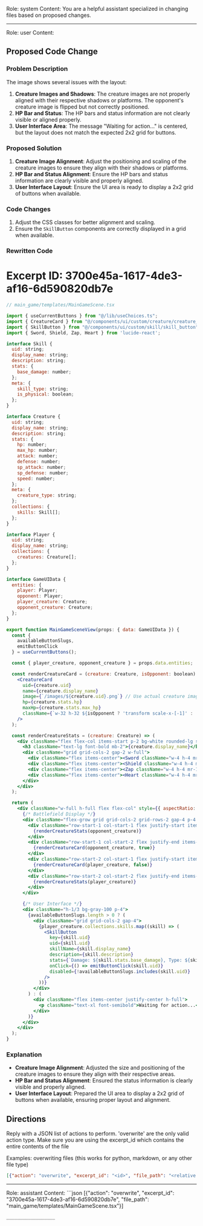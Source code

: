 Role: system
Content: You are a helpful assistant specialized in changing files based on proposed changes.
__________________
Role: user
Content: 
## Proposed Code Change
### Problem Description

The image shows several issues with the layout:

1. **Creature Images and Shadows**: The creature images are not properly aligned with their respective shadows or platforms. The opponent's creature image is flipped but not correctly positioned.
2. **HP Bar and Status**: The HP bars and status information are not clearly visible or aligned properly.
3. **User Interface Area**: The message "Waiting for action..." is centered, but the layout does not match the expected 2x2 grid for buttons.

### Proposed Solution

1. **Creature Image Alignment**: Adjust the positioning and scaling of the creature images to ensure they align with their shadows or platforms.
2. **HP Bar and Status Alignment**: Ensure the HP bars and status information are clearly visible and properly aligned.
3. **User Interface Layout**: Ensure the UI area is ready to display a 2x2 grid of buttons when available.

### Code Changes

1. Adjust the CSS classes for better alignment and scaling.
2. Ensure the `SkillButton` components are correctly displayed in a grid when available.

### Rewritten Code

# Excerpt ID: 3700e45a-1617-4de3-af16-6d590820db7e
```jsx
// main_game/templates/MainGameScene.tsx

import { useCurrentButtons } from "@/lib/useChoices.ts";
import { CreatureCard } from "@/components/ui/custom/creature/creature_card";
import { SkillButton } from "@/components/ui/custom/skill/skill_button";
import { Sword, Shield, Zap, Heart } from 'lucide-react';

interface Skill {
  uid: string;
  display_name: string;
  description: string;
  stats: {
    base_damage: number;
  };
  meta: {
    skill_type: string;
    is_physical: boolean;
  };
}

interface Creature {
  uid: string;
  display_name: string;
  description: string;
  stats: {
    hp: number;
    max_hp: number;
    attack: number;
    defense: number;
    sp_attack: number;
    sp_defense: number;
    speed: number;
  };
  meta: {
    creature_type: string;
  };
  collections: {
    skills: Skill[];
  };
}

interface Player {
  uid: string;
  display_name: string;
  collections: {
    creatures: Creature[];
  };
}

interface GameUIData {
  entities: {
    player: Player;
    opponent: Player;
    player_creature: Creature;
    opponent_creature: Creature;
  };
}

export function MainGameSceneView(props: { data: GameUIData }) {
  const {
    availableButtonSlugs,
    emitButtonClick
  } = useCurrentButtons();

  const { player_creature, opponent_creature } = props.data.entities;

  const renderCreatureCard = (creature: Creature, isOpponent: boolean) => (
    <CreatureCard
      uid={creature.uid}
      name={creature.display_name}
      image={`/images/${creature.uid}.png`} // Use actual creature image
      hp={creature.stats.hp}
      maxHp={creature.stats.max_hp}
      className={`w-32 h-32 ${isOpponent ? 'transform scale-x-[-1]' : ''}`}
    />
  );

  const renderCreatureStats = (creature: Creature) => (
    <div className="flex flex-col items-start p-2 bg-white rounded-lg shadow">
      <h3 className="text-lg font-bold mb-2">{creature.display_name}</h3>
      <div className="grid grid-cols-2 gap-2 w-full">
        <div className="flex items-center"><Sword className="w-4 h-4 mr-1" /> {creature.stats.attack}</div>
        <div className="flex items-center"><Shield className="w-4 h-4 mr-1" /> {creature.stats.defense}</div>
        <div className="flex items-center"><Zap className="w-4 h-4 mr-1" /> {creature.stats.speed}</div>
        <div className="flex items-center"><Heart className="w-4 h-4 mr-1" /> {creature.stats.hp}/{creature.stats.max_hp}</div>
      </div>
    </div>
  );

  return (
    <div className="w-full h-full flex flex-col" style={{ aspectRatio: '16/9' }}>
      {/* Battlefield Display */}
      <div className="flex-grow grid grid-cols-2 grid-rows-2 gap-4 p-4 bg-gradient-to-b from-blue-200 to-green-200">
        <div className="row-start-1 col-start-1 flex justify-start items-start">
          {renderCreatureStats(opponent_creature)}
        </div>
        <div className="row-start-1 col-start-2 flex justify-end items-start">
          {renderCreatureCard(opponent_creature, true)}
        </div>
        <div className="row-start-2 col-start-1 flex justify-start items-end">
          {renderCreatureCard(player_creature, false)}
        </div>
        <div className="row-start-2 col-start-2 flex justify-end items-end">
          {renderCreatureStats(player_creature)}
        </div>
      </div>

      {/* User Interface */}
      <div className="h-1/3 bg-gray-100 p-4">
        {availableButtonSlugs.length > 0 ? (
          <div className="grid grid-cols-2 gap-4">
            {player_creature.collections.skills.map((skill) => (
              <SkillButton
                key={skill.uid}
                uid={skill.uid}
                skillName={skill.display_name}
                description={skill.description}
                stats={`Damage: ${skill.stats.base_damage}, Type: ${skill.meta.skill_type}`}
                onClick={() => emitButtonClick(skill.uid)}
                disabled={!availableButtonSlugs.includes(skill.uid)}
              />
            ))}
          </div>
        ) : (
          <div className="flex items-center justify-center h-full">
            <p className="text-xl font-semibold">Waiting for action...</p>
          </div>
        )}
      </div>
    </div>
  );
}
```

### Explanation

- **Creature Image Alignment**: Adjusted the size and positioning of the creature images to ensure they align with their respective areas.
- **HP Bar and Status Alignment**: Ensured the status information is clearly visible and properly aligned.
- **User Interface Layout**: Prepared the UI area to display a 2x2 grid of buttons when available, ensuring proper layout and alignment.

## Directions
Reply with a JSON list of actions to perform. 'overwrite' are the only valid action type. 
Make sure you are using the excerpt_id which contains the entire contents of the file

Examples:
overwriting files (this works for python, markdown, or any other file type)
```json output_example1
[{"action": "overwrite", "excerpt_id": "<id>", "file_path": "<relative file path>"}]
```

__________________
Role: assistant
Content: ```json
[{"action": "overwrite", "excerpt_id": "3700e45a-1617-4de3-af16-6d590820db7e", "file_path": "main_game/templates/MainGameScene.tsx"}]
```
__________________
